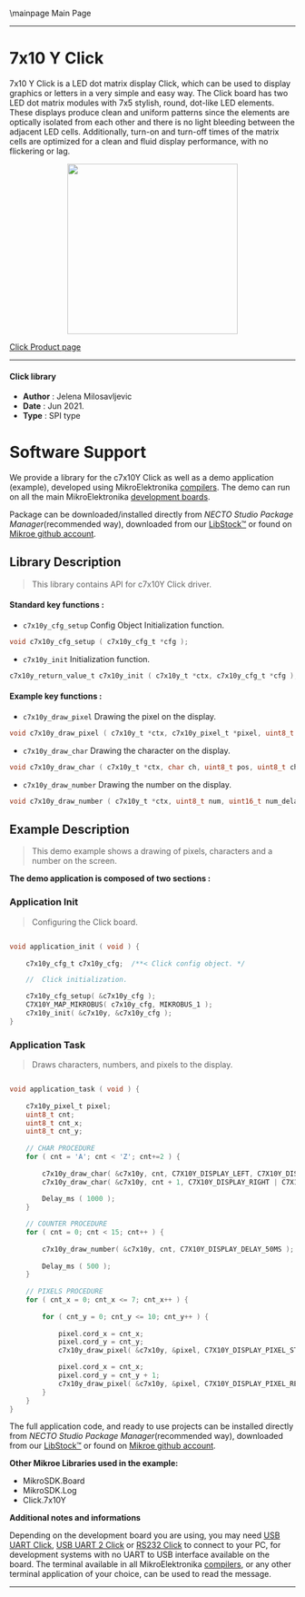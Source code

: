 \mainpage Main Page

---
# 7x10 Y Click

7x10 Y Click is a LED dot matrix display Click, which can be used to display graphics or letters in a very simple and easy way. The Click board has two LED dot matrix modules with 7x5 stylish, round, dot-like LED elements. These displays produce clean and uniform patterns since the elements are optically isolated from each other and there is no light bleeding between the adjacent LED cells. Additionally, turn-on and turn-off times of the matrix cells are optimized for a clean and fluid display performance, with no flickering or lag.

<p align="center">
  <img src="https://download.mikroe.com/images/click_for_ide/7x10y_click.png" height=300px>
</p>

[Click Product page](https://www.mikroe.com/7x10-y-click)

---


#### Click library

- **Author**        : Jelena Milosavljevic
- **Date**          : Jun 2021.
- **Type**          : SPI type


# Software Support

We provide a library for the c7x10Y Click
as well as a demo application (example), developed using MikroElektronika
[compilers](https://www.mikroe.com/necto-studio).
The demo can run on all the main MikroElektronika [development boards](https://www.mikroe.com/development-boards).

Package can be downloaded/installed directly from *NECTO Studio Package Manager*(recommended way), downloaded from our [LibStock&trade;](https://libstock.mikroe.com) or found on [Mikroe github account](https://github.com/MikroElektronika/mikrosdk_click_v2/tree/master/clicks).

## Library Description

> This library contains API for c7x10Y Click driver.

#### Standard key functions :

- `c7x10y_cfg_setup` Config Object Initialization function.
```c
void c7x10y_cfg_setup ( c7x10y_cfg_t *cfg );
```

- `c7x10y_init` Initialization function.
```c
c7x10y_return_value_t c7x10y_init ( c7x10y_t *ctx, c7x10y_cfg_t *cfg );
```

#### Example key functions :

- `c7x10y_draw_pixel` Drawing the pixel on the display.
```c
void c7x10y_draw_pixel ( c7x10y_t *ctx, c7x10y_pixel_t *pixel, uint8_t mode, uint8_t px_delay );
```

- `c7x10y_draw_char` Drawing the character on the display.
```c
void c7x10y_draw_char ( c7x10y_t *ctx, char ch, uint8_t pos, uint8_t ch_delay );
```

- `c7x10y_draw_number` Drawing the number on the display.
```c
void c7x10y_draw_number ( c7x10y_t *ctx, uint8_t num, uint16_t num_delay );
```

## Example Description

> This demo example shows a drawing of pixels, characters and a number on the screen.

**The demo application is composed of two sections :**

### Application Init

> Configuring the Click board.

```c

void application_init ( void ) {
    
    c7x10y_cfg_t c7x10y_cfg;  /**< Click config object. */

    //  Click initialization.

    c7x10y_cfg_setup( &c7x10y_cfg );
    C7X10Y_MAP_MIKROBUS( c7x10y_cfg, MIKROBUS_1 );
    c7x10y_init( &c7x10y, &c7x10y_cfg );
}

```

### Application Task

> Draws characters, numbers, and pixels to the display.

```c

void application_task ( void ) {
    
    c7x10y_pixel_t pixel;
    uint8_t cnt;
    uint8_t cnt_x;
    uint8_t cnt_y;
    
    // CHAR PROCEDURE
    for ( cnt = 'A'; cnt < 'Z'; cnt+=2 ) {
        
        c7x10y_draw_char( &c7x10y, cnt, C7X10Y_DISPLAY_LEFT, C7X10Y_DISPLAY_DELAY_50MS );
        c7x10y_draw_char( &c7x10y, cnt + 1, C7X10Y_DISPLAY_RIGHT | C7X10Y_DISPLAY_REFRESH, C7X10Y_DISPLAY_DELAY_50MS );
       
        Delay_ms ( 1000 );
    }

    // COUNTER PROCEDURE
    for ( cnt = 0; cnt < 15; cnt++ ) {
        
        c7x10y_draw_number( &c7x10y, cnt, C7X10Y_DISPLAY_DELAY_50MS );
        
        Delay_ms ( 500 );
    }
    
    // PIXELS PROCEDURE
    for ( cnt_x = 0; cnt_x <= 7; cnt_x++ ) {
        
        for ( cnt_y = 0; cnt_y <= 10; cnt_y++ ) {
            
            pixel.cord_x = cnt_x;
            pixel.cord_y = cnt_y;
            c7x10y_draw_pixel( &c7x10y, &pixel, C7X10Y_DISPLAY_PIXEL_STORAGE, C7X10Y_DISPLAY_DELAY_20MS );

            pixel.cord_x = cnt_x;
            pixel.cord_y = cnt_y + 1;
            c7x10y_draw_pixel( &c7x10y, &pixel, C7X10Y_DISPLAY_PIXEL_REFRESH, C7X10Y_DISPLAY_DELAY_20MS );
        }
    }
}

```

The full application code, and ready to use projects can be installed directly from *NECTO Studio Package Manager*(recommended way), downloaded from our [LibStock&trade;](https://libstock.mikroe.com) or found on [Mikroe github account](https://github.com/MikroElektronika/mikrosdk_click_v2/tree/master/clicks).

**Other Mikroe Libraries used in the example:**

- MikroSDK.Board
- MikroSDK.Log
- Click.7x10Y

**Additional notes and informations**

Depending on the development board you are using, you may need
[USB UART Click](http://shop.mikroe.com/usb-uart-click),
[USB UART 2 Click](http://shop.mikroe.com/usb-uart-2-click) or
[RS232 Click](http://shop.mikroe.com/rs232-click) to connect to your PC, for
development systems with no UART to USB interface available on the board. The
terminal available in all MikroElektronika
[compilers](http://shop.mikroe.com/compilers), or any other terminal application
of your choice, can be used to read the message.

---
